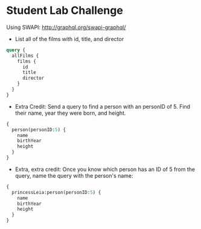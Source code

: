 Student Lab Challenge
==========

Using SWAPI: http://graphql.org/swapi-graphql/

* List all of the films with id, title, and director

```graphql
query {
  allFilms {
    films {
      id
      title
      director
    }
  }
}
```

* Extra Credit: Send a query to find a person with an personID of 5. Find their name, year they were born, and height.

```graphql
{
  person(personID:5) {
    name
    birthYear
    height
  }
}
```

* Extra, extra credit: Once you know which person has an ID of 5 from the query, name the query with the person's name:

```graphql
{
  princessLeia:person(personID:5) {
    name
    birthYear
    height
  }
}
```

